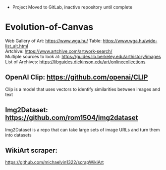 * Project Moved to GitLab, inactive repository until complete

# Evolution-of-Canvas

Web Gallery of Art: https://www.wga.hu/ Table: https://www.wga.hu/wide-list_alt.html <br/>
Artchive: https://www.artchive.com/artwork-search/ <br/>
Multiple sources to look at: https://guides.lib.berkeley.edu/arthistory/images <br/>
List of Archives: https://libguides.dickinson.edu/art/onlinecollections <br/>


## OpenAI Clip: https://github.com/openai/CLIP
Clip is a model that uses vectors to identify similarities between images and text

## Img2Dataset: https://github.com/rom1504/img2dataset
Img2Dataset is a repo that can take large sets of image URLs and turn them into datasets

## WikiArt scraper:
https://github.com/michaelvin1322/scrapWikiArt
